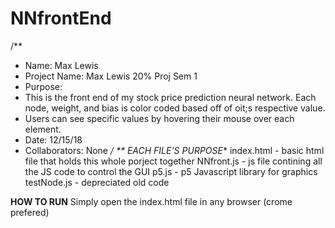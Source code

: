 # NNfrontEnd
/**
 * Name: Max Lewis
 * Project Name: Max Lewis 20% Proj Sem 1
 * Purpose: 
 * This is the front end of my stock price prediction neural network. Each node, weight, and bias is color coded based off of oit;s respective value. 
 * Users can see specific values by hovering their mouse over each element.  
 * Date: 12/15/18
 * Collaborators: None
 */
 ** EACH FILE'S PURPOSE**
 index.html - basic html file that holds this whole porject together
 NNfront.js - js file contining all the JS code to control the GUI
p5.js - p5 Javascript library for graphics
testNode.js - depreciated old code

 **HOW TO RUN**
 Simply open the index.html file in any browser (crome prefered)